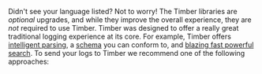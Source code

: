 Didn't see your language listed? Not to worry! The Timber libraries are *optional* upgrades, and while they improve the overall experience, they are *not* required to use Timber. Timber was designed to offer a really great traditional logging experience at its core. For example, Timber offers [intelligent parsing](/service/log-formats-parsing), a [schema](/concepts/the-timber-log-event-schema) you can conform to, and [blazing fast powerful search](/app/console/searching). To send your logs to Timber we recommend one of the following approaches:
